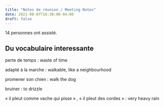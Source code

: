 ```yaml
---
title: "Notes de réunion / Meeting Notes"
date: 2021-08-07T16:30:00-04:00
draft: false
---
```


14 personnes ont assisté.

<!--more-->

## Du vocabulaire interessante ##

perte de temps
: waste of time

adapté à la marche
: walkable, like a neighbourhood

promener son chien
: walk the dog

bruiner
: to drizzle

« il pleut comme vache qui pisse » , « il pleut des cordes »
: very heavy rain
